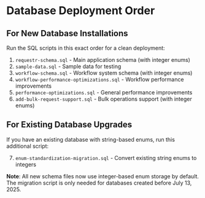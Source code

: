 # Database Deployment Order

## For New Database Installations

Run the SQL scripts in this exact order for a clean deployment:

1. `requestr-schema.sql` - Main application schema (with integer enums)
2. `sample-data.sql` - Sample data for testing
3. `workflow-schema.sql` - Workflow system schema (with integer enums)
4. `workflow-performance-optimizations.sql` - Workflow performance improvements
5. `performance-optimizations.sql` - General performance improvements
6. `add-bulk-request-support.sql` - Bulk operations support (with integer enums)

## For Existing Database Upgrades

If you have an existing database with string-based enums, run this additional script:

7. `enum-standardization-migration.sql` - Convert existing string enums to integers

**Note**: All new schema files now use integer-based enum storage by default. The migration script is only needed for databases created before July 13, 2025.